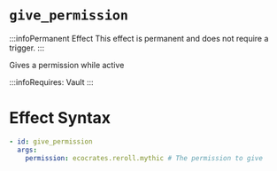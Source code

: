 # `give_permission`
:::infoPermanent Effect
This effect is permanent and does not require a trigger.
:::

Gives a permission while active

:::infoRequires:
Vault
:::

# Effect Syntax
```yaml
- id: give_permission
  args:
    permission: ecocrates.reroll.mythic # The permission to give
```